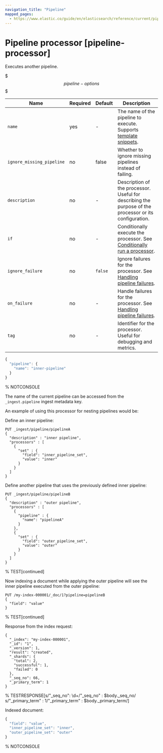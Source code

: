 ```yaml
---
navigation_title: "Pipeline"
mapped_pages:
  - https://www.elastic.co/guide/en/elasticsearch/reference/current/pipeline-processor.html
---
```


# Pipeline processor [pipeline-processor]


Executes another pipeline.

$$$pipeline-options$$$

| Name | Required | Default | Description |
| --- | --- | --- | --- |
| `name` | yes | - | The name of the pipeline to execute. Supports [template snippets](docs-content://manage-data/ingest/transform-enrich/ingest-pipelines.md#template-snippets). |
| `ignore_missing_pipeline` | no | false | Whether to ignore missing pipelines instead of failing. |
| `description` | no | - | Description of the processor. Useful for describing the purpose of the processor or its configuration. |
| `if` | no | - | Conditionally execute the processor. See [Conditionally run a processor](docs-content://manage-data/ingest/transform-enrich/ingest-pipelines.md#conditionally-run-processor). |
| `ignore_failure` | no | `false` | Ignore failures for the processor. See [Handling pipeline failures](docs-content://manage-data/ingest/transform-enrich/ingest-pipelines.md#handling-pipeline-failures). |
| `on_failure` | no | - | Handle failures for the processor. See [Handling pipeline failures](docs-content://manage-data/ingest/transform-enrich/ingest-pipelines.md#handling-pipeline-failures). |
| `tag` | no | - | Identifier for the processor. Useful for debugging and metrics. |

```js
{
  "pipeline": {
    "name": "inner-pipeline"
  }
}
```

%  NOTCONSOLE

The name of the current pipeline can be accessed from the `_ingest.pipeline` ingest metadata key.

An example of using this processor for nesting pipelines would be:

Define an inner pipeline:

```console
PUT _ingest/pipeline/pipelineA
{
  "description" : "inner pipeline",
  "processors" : [
    {
      "set" : {
        "field": "inner_pipeline_set",
        "value": "inner"
      }
    }
  ]
}
```

Define another pipeline that uses the previously defined inner pipeline:

```console
PUT _ingest/pipeline/pipelineB
{
  "description" : "outer pipeline",
  "processors" : [
    {
      "pipeline" : {
        "name": "pipelineA"
      }
    },
    {
      "set" : {
        "field": "outer_pipeline_set",
        "value": "outer"
      }
    }
  ]
}
```

%  TEST[continued]

Now indexing a document while applying the outer pipeline will see the inner pipeline executed from the outer pipeline:

```console
PUT /my-index-000001/_doc/1?pipeline=pipelineB
{
  "field": "value"
}
```

%  TEST[continued]

Response from the index request:

```console-result
{
  "_index": "my-index-000001",
  "_id": "1",
  "_version": 1,
  "result": "created",
  "_shards": {
    "total": 2,
    "successful": 1,
    "failed": 0
  },
  "_seq_no": 66,
  "_primary_term": 1
}
```

%  TESTRESPONSE[s/"_seq_no": \d+/"_seq_no" : $body._seq_no/ s/"_primary_term" : 1/"_primary_term" : $body._primary_term/]

Indexed document:

```js
{
  "field": "value",
  "inner_pipeline_set": "inner",
  "outer_pipeline_set": "outer"
}
```

%  NOTCONSOLE

